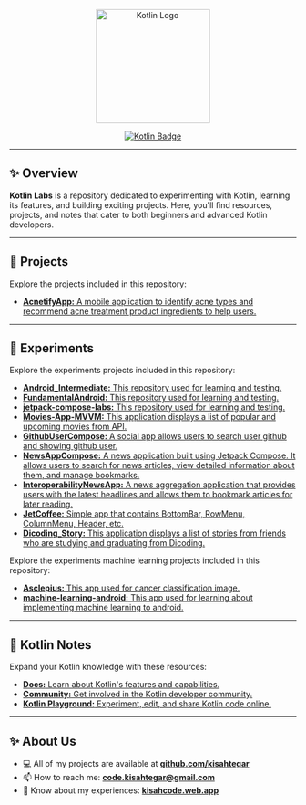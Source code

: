 <p align="center">
   <a href="https://kotlinlang.org/" target="_blank">
      <img src="https://upload.wikimedia.org/wikipedia/commons/7/74/Kotlin_Icon.png" alt="Kotlin Logo" width="200">
   </a>
</p>

<p align="center">
   <a href="https://kotlinlang.org/">
      <img src="https://img.shields.io/badge/Kotlin-JetBrains%20Language-orange" alt="Kotlin Badge">
   </a>
</p>

---

## ✨ Overview

**Kotlin Labs** is a repository dedicated to experimenting with Kotlin, learning its features, and building exciting projects. Here, you'll find resources, projects, and notes that cater to both beginners and advanced Kotlin developers.

---

## 🚀 Projects

Explore the projects included in this repository:

- [**AcnetifyApp:** A mobile application to identify acne types and recommend acne treatment product ingredients to help users.](https://github.com/Acnetify/AcnetifyApp)

---

## 🧪 Experiments

Explore the experiments projects included in this repository:

- [**Android_Intermediate:** This repository used for learning and testing.](https://github.com/kisahtegar/Android_Intermediate)
- [**FundamentalAndroid:** This repository used for learning and testing.](https://github.com/kisahtegar/FundamentalAndroid)
- [**jetpack-compose-labs:** This repository used for learning and testing.](https://github.com/kisahtegar/jetpack-compose-labs)
- [**Movies-App-MVVM:** This application displays a list of popular and upcoming movies from API.](https://github.com/kisahtegar/Movies-App-MVVM)
- [**GithubUserCompose:** A social app allows users to search user github and showing github user.](https://github.com/kisahtegar/GithubUserCompose)
- [**NewsAppCompose:** A news application built using Jetpack Compose. It allows users to search for news articles, view detailed information about them, and manage bookmarks.](https://github.com/kisahtegar/NewsAppCompose)
- [**InteroperabilityNewsApp:** A news aggregation application that provides users with the latest headlines and allows them to bookmark articles for later reading.](https://github.com/kisahtegar/InteroperabilityNewsApp)
- [**JetCoffee:** Simple app that contains BottomBar, RowMenu, ColumnMenu, Header, etc.](https://github.com/kisahtegar/JetpackComposeLabs/tree/layout/JetCoffee)
- [**Dicoding_Story:** This application displays a list of stories from friends who are studying and graduating from Dicoding.](https://github.com/kisahtegar/Dicoding_Story)

Explore the experiments machine learning projects included in this repository:

- [**Asclepius:** This app used for cancer classification image.](https://github.com/kisahtegar/Asclepius)
- [**machine-learning-android:** This app used for learning about implementing machine learning to android.](https://github.com/kisahtegar/machine-learning-android)

---

## 📝 Kotlin Notes

Expand your Kotlin knowledge with these resources:

- [**Docs:** Learn about Kotlin's features and capabilities.](https://kotlinlang.org/docs/home.html)
- [**Community:** Get involved in the Kotlin developer community.](https://kotlinlang.org/community/)
- [**Kotlin Playground:** Experiment, edit, and share Kotlin code online.](https://play.kotlinlang.org)

---

## ✨ About Us

- 💻 All of my projects are available at **[github.com/kisahtegar](https://github.com/kisahtegar)**
- 📫 How to reach me: **<code.kisahtegar@gmail.com>**
- 📄 Know about my experiences: **[kisahcode.web.app](https://kisahcode.web.app)**
